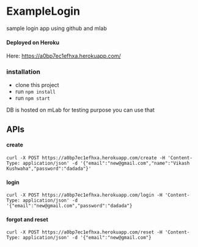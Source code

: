 # ExampleLogin
sample login app using github and mlab

#### Deployed on Heroku
Here: https://a0bp7ec1efhxa.herokuapp.com/
### installation
- clone this project
- run `npm install`
- run `npm start`

DB is hosted on mLab for testing purpose you can use that
## APIs
#### create
```curl -X POST https://a0bp7ec1efhxa.herokuapp.com/create -H 'Content-Type: application/json' -d '{"email":"new@gmail.com","name":"Vikash Kushwaha","password":"dadada"}'```
#### login
```curl -X POST https://a0bp7ec1efhxa.herokuapp.com/login -H 'Content-Type: application/json' -d '{"email":"new@gmail.com","password":"dadada"}```
#### forgot and reset
```curl -X POST https://a0bp7ec1efhxa.herokuapp.com/reset -H 'Content-Type: application/json' -d '{"email":"new@gmail.com"}```
